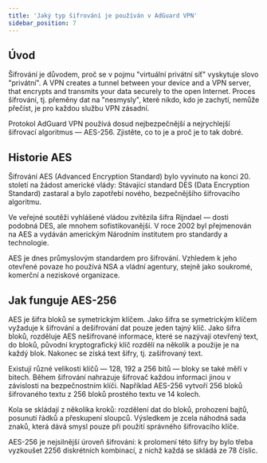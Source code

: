```yaml
---
title: 'Jaký typ šifrování je používán v AdGuard VPN'
sidebar_position: 7
---
```


## Úvod

Šifrování je důvodem, proč se v pojmu "virtuální privátní síť" vyskytuje slovo "privátní". A VPN creates a tunnel between your device and a VPN server, that encrypts and transmits your data securely to the open Internet. Proces šifrování, tj. přeměny dat na "nesmysly", které nikdo, kdo je zachytí, nemůže přečíst, je pro každou službu VPN zásadní.

Protokol AdGuard VPN používá dosud nejbezpečnější a nejrychlejší šifrovací algoritmus — AES-256. Zjistěte, co to je a proč je to tak dobré.

## Historie AES

Šifrování AES (Advanced Encryption Standard) bylo vyvinuto na konci 20. století na žádost americké vlády: Stávající standard DES (Data Encryption Standard) zastaral a bylo zapotřebí nového, bezpečnějšího šifrovacího algoritmu.

Ve veřejné soutěži vyhlášené vládou zvítězila šifra Rijndael — dosti podobná DES, ale mnohem sofistikovanější. V roce 2002 byl přejmenován na AES a vydáván americkým Národním institutem pro standardy a technologie.

AES je dnes průmyslovým standardem pro šifrování. Vzhledem k jeho otevřené povaze ho používá NSA a vládní agentury, stejně jako soukromé, komerční a neziskové organizace.

## Jak funguje AES-256

AES je šifra bloků se symetrickým klíčem. Jako šifra se symetrickým klíčem vyžaduje k šifrování a dešifrování dat pouze jeden tajný klíč. Jako šifra bloků, rozděluje AES nešifrované informace, které se nazývají otevřený text, do bloků, původní kryptografický klíč rozdělí na několik a použije je na každý blok. Nakonec se získá text šifry, tj. zašifrovaný text.

Existují různé velikosti klíčů — 128, 192 a 256 bitů — bloky se také měří v bitech. Během šifrování nahrazuje šifrovač každou informaci jinou v závislosti na bezpečnostním klíči. Například AES-256 vytvoří 256 bloků šifrovaného textu z 256 bloků prostého textu ve 14 kolech.

Kola se skládají z několika kroků: rozdělení dat do bloků, prohození bajtů, posunutí řádků a přeskupení sloupců. Výsledkem je zcela náhodná sada znaků, která dává smysl pouze při použití správného šifrovacího klíče.

AES-256 je nejsilnější úroveň šifrování: k prolomení této šifry by bylo třeba vyzkoušet 2256 diskrétních kombinací, z nichž každá se skládá ze 78 číslic.
